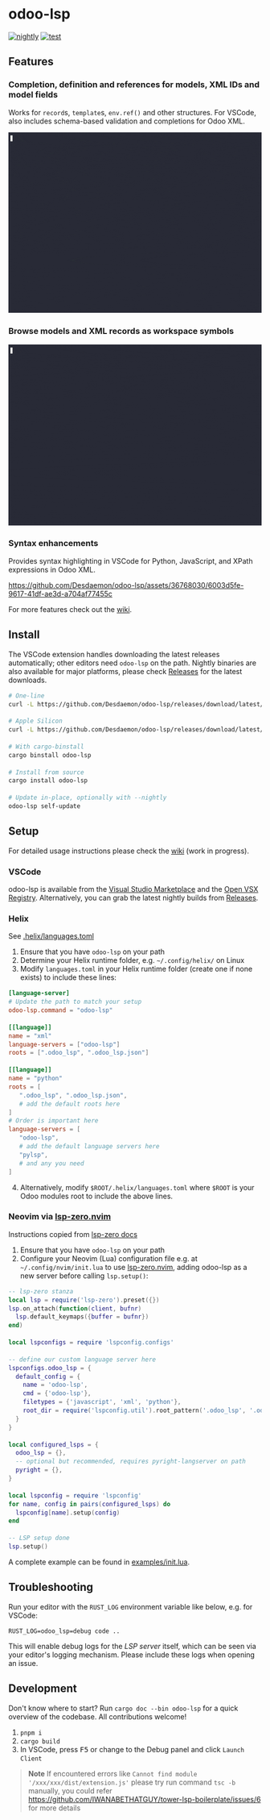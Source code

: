 # odoo-lsp

[![nightly](https://github.com/Desdaemon/odoo-lsp/actions/workflows/nightly.yml/badge.svg)](https://github.com/Desdaemon/odoo-lsp/actions/workflows/nightly.yml)
[![test](https://github.com/Desdaemon/odoo-lsp/actions/workflows/test.yml/badge.svg)](https://github.com/Desdaemon/odoo-lsp/actions/workflows/test.yml)

## Features

### Completion, definition and references for models, XML IDs and model fields

Works for `record`s, `template`s, `env.ref()` and other structures.
For VSCode, also includes schema-based validation and completions for Odoo XML.

[![model demo](https://raw.githubusercontent.com/Desdaemon/odoo-lsp/main/static/model.gif)](https://asciinema.org/a/604545)

### Browse models and XML records as workspace symbols

[![symbols demo](https://raw.githubusercontent.com/Desdaemon/odoo-lsp/main/static/symbols.gif)](https://asciinema.org/a/604560)

### Syntax enhancements

Provides syntax highlighting in VSCode for Python, JavaScript, and XPath expressions in Odoo XML.

https://github.com/Desdaemon/odoo-lsp/assets/36768030/6003d5fe-9617-41df-ae3d-a704af77455c

For more features check out the [wiki].

## Install

The VSCode extension handles downloading the latest releases automatically; other editors need `odoo-lsp` on the path.
Nightly binaries are also available for major platforms, please check [Releases] for the latest downloads.

```bash
# One-line
curl -L https://github.com/Desdaemon/odoo-lsp/releases/download/latest/odoo-lsp-x86_64-unknown-linux-musl.tgz | tar -xzvf -

# Apple Silicon
curl -L https://github.com/Desdaemon/odoo-lsp/releases/download/latest/odoo-lsp-aarch64-apple-darwin.tgz | tar -xzvf -

# With cargo-binstall
cargo binstall odoo-lsp

# Install from source
cargo install odoo-lsp

# Update in-place, optionally with --nightly
odoo-lsp self-update
```

## Setup

For detailed usage instructions please check the [wiki] (work in progress).

### VSCode

odoo-lsp is available from the [Visual Studio Marketplace](https://marketplace.visualstudio.com/items?itemName=Desdaemon.odoo-lsp) and the
[Open VSX Registry](https://open-vsx.org/extension/Desdaemon/odoo-lsp). Alternatively, you can grab the latest nightly builds from [Releases].

### Helix

See [.helix/languages.toml](./examples/.helix/languages.toml)

1. Ensure that you have `odoo-lsp` on your path
2. Determine your Helix runtime folder, e.g. `~/.config/helix/` on Linux
3. Modify `languages.toml` in your Helix runtime folder (create one if none exists) to include these lines:

```toml
[language-server]
# Update the path to match your setup
odoo-lsp.command = "odoo-lsp"

[[language]]
name = "xml"
language-servers = ["odoo-lsp"]
roots = [".odoo_lsp", ".odoo_lsp.json"]

[[language]]
name = "python"
roots = [
   ".odoo_lsp", ".odoo_lsp.json",
   # add the default roots here
]
# Order is important here
language-servers = [
   "odoo-lsp",
   # add the default language servers here
   "pylsp",
   # and any you need
]
```

4. Alternatively, modify `$ROOT/.helix/languages.toml` where `$ROOT` is your Odoo modules root to include the above lines.

### Neovim via [lsp-zero.nvim]

Instructions copied from [lsp-zero docs](https://lsp-zero.netlify.app/v3.x/language-server-configuration.html#custom-servers)

1. Ensure that you have `odoo-lsp` on your path
2. Configure your Neovim (Lua) configuration file e.g. at `~/.config/nvim/init.lua` to use [lsp-zero.nvim],
   adding odoo-lsp as a new server before calling `lsp.setup()`:

```lua
-- lsp-zero stanza
local lsp = require('lsp-zero').preset({})
lsp.on_attach(function(client, bufnr)
  lsp.default_keymaps({buffer = bufnr})
end)

local lspconfigs = require 'lspconfig.configs'

-- define our custom language server here
lspconfigs.odoo_lsp = {
  default_config = {
    name = 'odoo-lsp',
    cmd = {'odoo-lsp'},
    filetypes = {'javascript', 'xml', 'python'},
    root_dir = require('lspconfig.util').root_pattern('.odoo_lsp', '.odoo_lsp.json', '.git')
  }
}

local configured_lsps = {
  odoo_lsp = {},
  -- optional but recommended, requires pyright-langserver on path
  pyright = {},
}

local lspconfig = require 'lspconfig'
for name, config in pairs(configured_lsps) do
  lspconfig[name].setup(config)
end

-- LSP setup done
lsp.setup()
```

A complete example can be found in [examples/init.lua](examples/init.lua).

## Troubleshooting

Run your editor with the `RUST_LOG` environment variable like below, e.g. for VSCode:

```shell
RUST_LOG=odoo_lsp=debug code ..
```

This will enable debug logs for the _LSP server_ itself, which can be seen via your editor's logging mechanism.
Please include these logs when opening an issue.

## Development

Don't know where to start? Run `cargo doc --bin odoo-lsp` for a quick overview of the codebase. All contributions welcome!

1. `pnpm i`
2. `cargo build`
3. In VSCode, press <kbd>F5</kbd> or change to the Debug panel and click `Launch Client`

> **Note**
> If encountered errors like `Cannot find module '/xxx/xxx/dist/extension.js'`
> please try run command `tsc -b` manually, you could refer https://github.com/IWANABETHATGUY/tower-lsp-boilerplate/issues/6 for more details

[wiki]: https://github.com/Desdaemon/odoo-lsp/wiki
[Releases]: https://github.com/Desdaemon/odoo-lsp/releases
[lsp-zero.nvim]: https://github.com/VonHeikemen/lsp-zero.nvim
